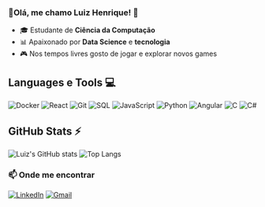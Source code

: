 ### 🤖Olá, me chamo Luiz Henrique! 🤖
- 🎓 Estudante de **Ciência da Computação**  
- 📊 Apaixonado por **Data Science** e **tecnologia**  
- 🎮 Nos tempos livres gosto de jogar e explorar novos games  


## Languages e Tools 💻

![Docker](https://img.shields.io/badge/Docker-2496ED?style=for-the-badge&logo=docker&logoColor=white)
![React](https://img.shields.io/badge/React-61DAFB?style=for-the-badge&logo=react&logoColor=black)
![Git](https://img.shields.io/badge/Git-F05032?style=for-the-badge&logo=git&logoColor=white)
![SQL](https://img.shields.io/badge/SQL-4479A1?style=for-the-badge&logo=mysql&logoColor=white)
![JavaScript](https://img.shields.io/badge/JavaScript-F7DF1E?style=for-the-badge&logo=javascript&logoColor=black)
![Python](https://img.shields.io/badge/Python-3776AB?style=for-the-badge&logo=python&logoColor=white)
![Angular](https://img.shields.io/badge/Angular-0F0F11.svg?style=for-the-badge&logo=Angular&logoColor=white)
![C](https://img.shields.io/badge/C-A8B9CC.svg?style=for-the-badge&logo=C&logoColor=black)
![C#](https://img.shields.io/badge/C%23-239120?style=for-the-badge&logo=c-sharp&logoColor=white)


## GitHub Stats ⚡

  ![Luiz's GitHub stats](https://github-readme-stats.vercel.app/api?username=luidhz&show_icons=true&theme=tokyonight)
  ![Top Langs](https://github-readme-stats.vercel.app/api/top-langs/?username=luidhz&layout=compact&theme=tokyonight)


### 📫 Onde me encontrar

[![LinkedIn](https://img.shields.io/badge/LinkedIn-0A66C2?style=for-the-badge&logo=linkedin&logoColor=white)](https://www.linkedin.com/in/luiz-henrique-025962264)
[![Gmail](https://img.shields.io/badge/Gmail-D14836?style=for-the-badge&logo=gmail&logoColor=white)](mailto:hluiz1505@gmail.com)
